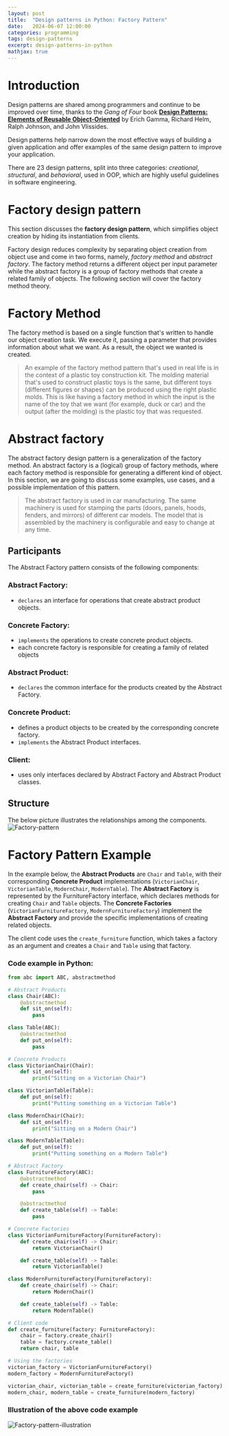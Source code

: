 ```yaml
---
layout: post
title:  "Design patterns in Python: Factory Pattern"
date:   2024-06-07 12:00:00
categories: programming
tags: design-patterns
excerpt: design-patterns-in-python
mathjax: true
---
```


# Introduction

Design patterns are shared among programmers and continue to be improved over time, thanks to the *Gang of Four* book [**Design Patterns: Elements of Reusable Object-Oriented**](https://www.amazon.com/Design-Patterns-Elements-Reusable-Object-Oriented/dp/0201633612) by Erich Gamma, Richard Helm, Ralph Johnson, and John Vlissides. 

Design patterns help narrow down the most effective ways of building a given application and offer examples of the same design pattern to improve your application. 

There are 23 design patterns, split into three categories: *creational*, *structural*, and *behavioral*, used in OOP, which are highly useful guidelines in software engineering.

# Factory design pattern

This section discusses the **factory design pattern**, which simplifies object creation by hiding its instantiation from clients. 

Factory design reduces complexity by separating object creation from object use and come in two forms, namely, *factory method* and *abstract factory*. The factory method returns a different object per input parameter while the abstract factory is a group of factory methods that create a related family of objects. The following section will cover the factory method theory.

# Factory Method

The factory method is based on a single function that's written to handle our object creation task. We execute it, passing a parameter that provides information about what we want. As a result, the object we wanted is created.

> An example of the factory method pattern that's used in real life is in the context of a plastic toy construction kit. The molding material that's used to construct plastic toys is the same, but different toys (different figures or shapes) can be produced using the right plastic molds. This is like having a factory method in which the input is the name of the toy that we want (for example, duck or car) and the output (after the molding) is the plastic toy that was requested.

# Abstract factory
The abstract factory design pattern is a generalization of the factory method. An abstract factory is a (logical) group of factory methods, where each factory method is responsible for generating a different kind of object. In this section, we are going to discuss some examples, use cases, and a possible implementation of this pattern.

> The abstract factory is used in car manufacturing. The same machinery is used for stamping the parts (doors, panels, hoods, fenders, and mirrors) of different car models. The model that is assembled by the machinery is configurable and easy to change at any time.


## Participants
The Abstract Factory pattern consists of the following components:

### Abstract Factory: 
- `declares` an interface for operations that create abstract product objects.

### Concrete Factory: 
- `implements` the operations to create concrete product objects.   
- each concrete factory is responsible for creating a family of related objects

### Abstract Product: 
- `declares` the common interface for the products created by the Abstract Factory.

### Concrete Product: 
- defines a product objects to be created by the corresponding concrete factory.
- `implements` the Abstract Product interfaces.

### Client:
- uses only interfaces declared by Abstract Factory and Abstract Product classes.

## Structure

The below picture illustrates the relationships among the components.
![Factory-pattern](/assets/images/factory-pattern-structure.png)

# Factory Pattern Example

In the example below, the **Abstract Products** are `Chair` and `Table`, with their corresponding **Concrete Product** implementations (`VictorianChair`, `VictorianTable`, `ModernChair`, `ModernTable`). The **Abstract Factory** is represented by the FurnitureFactory interface, which declares methods for creating `Chair` and `Table` objects. The **Concrete Factories** 
(`VictorianFurnitureFactory`, `ModernFurnitureFactory`) implement the **Abstract Factory** and provide the specific implementations of creating related objects.

The client code uses the `create_furniture` function, which takes a factory as an argument and creates a `Chair` and `Table` using that factory. 

### Code example in Python:
```python
from abc import ABC, abstractmethod

# Abstract Products
class Chair(ABC):
    @abstractmethod
    def sit_on(self):
        pass

class Table(ABC):
    @abstractmethod
    def put_on(self):
        pass

# Concrete Products
class VictorianChair(Chair):
    def sit_on(self):
        print("Sitting on a Victorian Chair")

class VictorianTable(Table):
    def put_on(self):
        print("Putting something on a Victorian Table")

class ModernChair(Chair):
    def sit_on(self):
        print("Sitting on a Modern Chair")

class ModernTable(Table):
    def put_on(self):
        print("Putting something on a Modern Table")

# Abstract Factory
class FurnitureFactory(ABC):
    @abstractmethod
    def create_chair(self) -> Chair:
        pass

    @abstractmethod
    def create_table(self) -> Table:
        pass

# Concrete Factories
class VictorianFurnitureFactory(FurnitureFactory):
    def create_chair(self) -> Chair:
        return VictorianChair()

    def create_table(self) -> Table:
        return VictorianTable()

class ModernFurnitureFactory(FurnitureFactory):
    def create_chair(self) -> Chair:
        return ModernChair()

    def create_table(self) -> Table:
        return ModernTable()

# Client code
def create_furniture(factory: FurnitureFactory):
    chair = factory.create_chair()
    table = factory.create_table()
    return chair, table

# Using the factories
victorian_factory = VictorianFurnitureFactory()
modern_factory = ModernFurnitureFactory()

victorian_chair, victorian_table = create_furniture(victorian_factory)
modern_chair, modern_table = create_furniture(modern_factory)
```

### Illustration of the above code example
![Factory-pattern-illustration](/assets/images/factory-pattern-illustration.png)

